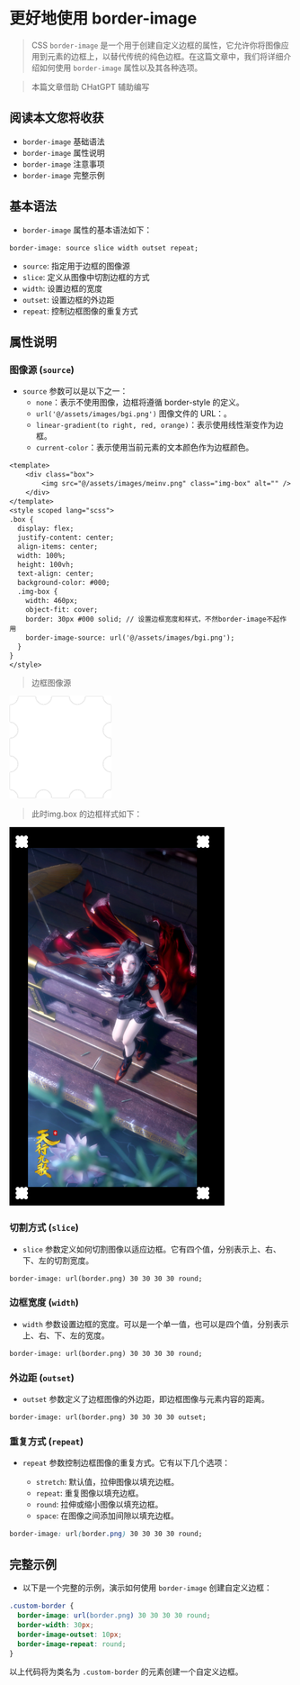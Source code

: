 # 更好地使用 border-image

> CSS `border-image` 是一个用于创建自定义边框的属性，它允许你将图像应用到元素的边框上，以替代传统的纯色边框。在这篇文章中，我们将详细介绍如何使用 `border-image` 属性以及其各种选项。

> 本篇文章借助 CHatGPT 辅助编写

## 阅读本文您将收获
* `border-image` 基础语法
* `border-image` 属性说明
* `border-image` 注意事项
* `border-image` 完整示例

## 基本语法

* `border-image` 属性的基本语法如下：

```
border-image: source slice width outset repeat;
```

- `source`: 指定用于边框的图像源
- `slice`: 定义从图像中切割边框的方式
- `width`: 设置边框的宽度
- `outset`: 设置边框的外边距
- `repeat`: 控制边框图像的重复方式

## 属性说明

### 图像源 (`source`)

* `source` 参数可以是以下之一：
	* `none`：表示不使用图像，边框将遵循 border-style 的定义。
	* `url('@/assets/images/bgi.png')`  图像文件的 URL：。
    * `linear-gradient(to right, red, orange)`：表示使用线性渐变作为边框。
	* `current-color`：表示使用当前元素的文本颜色作为边框颜色。

```
<template>
	<div class="box">
        <img src="@/assets/images/meinv.png" class="img-box" alt="" />
 	</div>
</template>
<style scoped lang="scss">
.box {
  display: flex;
  justify-content: center;
  align-items: center;
  width: 100%;
  height: 100vh;
  text-align: center;
  background-color: #000;
  .img-box {
    width: 460px;
    object-fit: cover;
    border: 30px #000 solid; // 设置边框宽度和样式，不然border-image不起作用
    border-image-source: url('@/assets/images/bgi.png');
  }
}
</style>

```

> 边框图像源

![](../../images/HTML&CSS/border-image/bgi.png)

> 此时img.box 的边框样式如下：

![](../../images/HTML&CSS/border-image/source-url.png)

### 切割方式 (`slice`)

* `slice` 参数定义如何切割图像以适应边框。它有四个值，分别表示上、右、下、左的切割宽度。

```
border-image: url(border.png) 30 30 30 30 round;
```

### 边框宽度 (`width`)

* `width` 参数设置边框的宽度。可以是一个单一值，也可以是四个值，分别表示上、右、下、左的宽度。

```
border-image: url(border.png) 30 30 30 30 round;
```

### 外边距 (`outset`)

* `outset` 参数定义了边框图像的外边距，即边框图像与元素内容的距离。

```
border-image: url(border.png) 30 30 30 30 outset;
```

### 重复方式 (`repeat`)

* `repeat` 参数控制边框图像的重复方式。它有以下几个选项：

	* `stretch`: 默认值，拉伸图像以填充边框。
	* `repeat`: 重复图像以填充边框。
	* `round`: 拉伸或缩小图像以填充边框。
	* `space`: 在图像之间添加间隙以填充边框。

```css
border-image: url(border.png) 30 30 30 30 round;
```

## 完整示例

* 以下是一个完整的示例，演示如何使用 `border-image` 创建自定义边框：

```css
.custom-border {
  border-image: url(border.png) 30 30 30 30 round;
  border-width: 30px;
  border-image-outset: 10px;
  border-image-repeat: round;
}
```

以上代码将为类名为 `.custom-border` 的元素创建一个自定义边框。